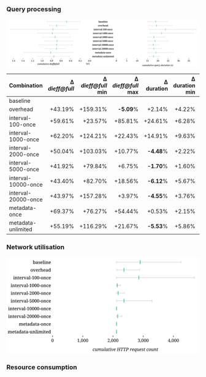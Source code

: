 ### Query processing

![diefficiency](./diefficiency.svg)

| Combination | Δ *dieff@full* | Δ *dieff@full* min | Δ *dieff@full* max | Δ duration | Δ duration min | Δ duration max | Δ first result | Δ first result min | Δ first result max | Δ last result | Δ last result min | Δ last result max | Δ http requests | Δ http requests min | Δ http requests max | Queries |
| - | -: | -: | -: | -: | -: | -: | -: | -: | -: | -: | -: | -: | -: | -: | -: | -: |
| baseline |  |  |  |  |  |  |  |  |  |  |  |  |  |  |  | 39 |
| overhead | +43.19% | +159.31% | **-5.09**% | +2.14% | +4.22% | +8.87% | **-16.11**% | **-10.83**% | **-11.73**% | **-12.04**% | **-7.73**% | **-10.24**% | **-18**% | +1% | **-32**% | 39 |
| interval-100-once | +59.61% | +23.57% | +85.81% | +24.61% | +6.28% | +56.03% | +4.45% | **-3.54**% | +23.61% | +8.44% | **-0.40**% | +27.58% | **-2**% | +0% | +10% | 39 |
| interval-1000-once | +62.20% | +124.21% | +22.43% | +14.91% | +9.63% | +49.86% | +5.87% | **-9.27**% | +58.93% | +16.87% | +6.26% | +62.61% | **-26**% | +0% | **-47**% | 39 |
| interval-2000-once | +50.04% | +103.03% | +10.77% | **-4.48**% | +2.22% | **-6.92**% | **-20.24**% | **-11.43**% | **-25.66**% | **-14.74**% | **-8.30**% | **-21.00**% | **-25**% | +0% | **-44**% | 39 |
| interval-5000-once | +41.92% | +79.84% | +6.75% | **-1.70**% | +1.60% | +0.31% | **-18.20**% | **-14.32**% | **-16.46**% | **-13.11**% | **-10.52**% | **-12.23**% | **-18**% | +0% | **-23**% | 39 |
| interval-10000-once | +43.40% | +82.70% | +18.56% | **-6.12**% | +5.67% | **-17.72**% | **-21.83**% | **-11.50**% | **-33.74**% | **-16.75**% | **-9.24**% | **-27.92**% | **-27**% | +0% | **-50**% | 39 |
| interval-20000-once | +43.97% | +157.28% | +3.97% | **-4.55**% | +3.76% | **-11.41**% | **-21.55**% | **-7.92**% | **-31.94**% | **-15.64**% | **-7.13**% | **-25.52**% | **-26**% | +0% | **-46**% | 39 |
| metadata-once | +69.37% | +76.27% | +54.44% | +0.53% | +2.15% | +11.93% | **-14.07**% | **-8.77**% | **-0.85**% | **-8.84**% | **-9.83**% | +6.16% | **-27**% | +0% | **-50**% | 39 |
| metadata-unlimited | +55.19% | +116.29% | +21.67% | **-5.53**% | +5.86% | **-16.54**% | **-19.03**% | **-6.31**% | **-31.20**% | **-14.53**% | **-5.08**% | **-25.52**% | **-27**% | +0% | **-50**% | 39 |


### Network utilisation

![network](./network.svg)

### Resource consumption